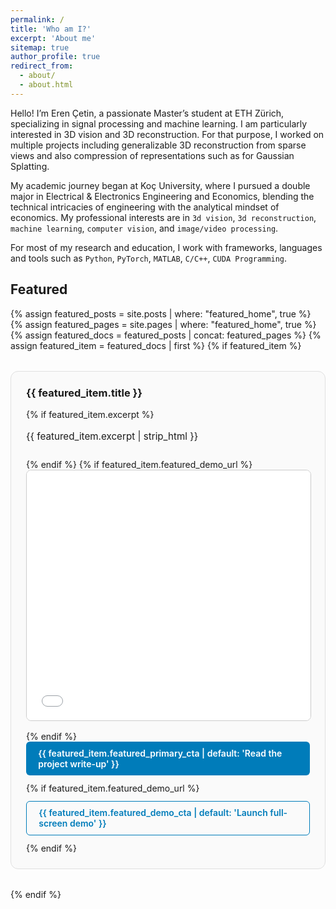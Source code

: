 ```yaml
---
permalink: /
title: 'Who am I?'
excerpt: 'About me'
sitemap: true
author_profile: true
redirect_from:
  - about/
  - about.html
---
```


Hello! I’m Eren Çetin, a passionate Master’s student at ETH Zürich, specializing
in signal processing and machine learning. I am particularly interested in 3D
vision and 3D reconstruction. For that purpose, I worked on multiple projects
including generalizable 3D reconstruction from sparse views and also compression
of representations such as for Gaussian Splatting.

My academic journey began at Koç University, where I pursued a double major in
Electrical & Electronics Engineering and Economics, blending the technical
intricacies of engineering with the analytical mindset of economics. My
professional interests are in `3d vision`, `3d reconstruction`,
`machine learning`, `computer vision`, and `image/video processing`.

For most of my research and education, I work with frameworks, languages and
tools such as `Python`, `PyTorch`, `MATLAB`, `C/C++`, `CUDA Programming`.

## Featured

{% assign featured_posts = site.posts | where: "featured_home", true %}
{% assign featured_pages = site.pages | where: "featured_home", true %}
{% assign featured_docs = featured_posts | concat: featured_pages %}
{% assign featured_item = featured_docs | first %}
{% if featured_item %}
<div class="featured-project" style="margin: 2rem 0; padding: 1.5rem; border: 1px solid #e0e0e0; border-radius: 12px; background: #fafafa;">
  <h3 style="margin-top: 0;">
    <a href="{{ featured_item.url | relative_url }}" style="text-decoration: none; color: inherit;">
      {{ featured_item.title }}
    </a>
  </h3>
  {% if featured_item.excerpt %}
  <p style="margin-bottom: 1.5rem; font-size: 0.95rem; line-height: 1.6;">
    {{ featured_item.excerpt | strip_html }}
  </p>
  {% endif %}
  {% if featured_item.featured_demo_url %}
  <div class="featured-demo" style="margin-bottom: 1rem;">
    <iframe
      src="{{ featured_item.featured_demo_url | relative_url }}"
      width="100%"
      height="400"
      style="border: 1px solid #ccc; border-radius: 8px;"
      loading="lazy"
      frameborder="0">
      Your browser does not support iframes.
      <a href="{{ featured_item.featured_demo_url | relative_url }}" target="_blank">Open demo in new window</a>
    </iframe>
  </div>
  {% endif %}
  <div style="display: flex; gap: 0.75rem; flex-wrap: wrap;">
    <a href="{{ featured_item.url | relative_url }}" style="display: inline-block; padding: 0.6rem 1.2rem; background-color: #007cba; color: #fff; border-radius: 6px; text-decoration: none; font-weight: 600;">{{ featured_item.featured_primary_cta | default: 'Read the project write-up' }}</a>
    {% if featured_item.featured_demo_url %}
    <a href="{{ featured_item.featured_demo_url | relative_url }}" target="_blank" style="display: inline-block; padding: 0.6rem 1.2rem; border: 1px solid #007cba; color: #007cba; border-radius: 6px; text-decoration: none; font-weight: 600;">{{ featured_item.featured_demo_cta | default: 'Launch full-screen demo' }}</a>
    {% endif %}
  </div>
</div>
{% endif %}

<!--
Create content & metadata
------
For site content, there is one markdown file for each type of content, which are stored in directories like _publications, _talks, _posts, _teaching, or _pages. For example, each talk is a markdown file in the [_talks directory](https://github.com/academicpages/academicpages.github.io/tree/master/_talks). At the top of each markdown file is structured data in YAML about the talk, which the theme will parse to do lots of cool stuff. The same structured data about a talk is used to generate the list of talks on the [Talks page](https://academicpages.github.io/talks), each [individual page](https://academicpages.github.io/talks/2012-03-01-talk-1) for specific talks, the talks section for the [CV page](https://academicpages.github.io/cv), and the [map of places you've given a talk](https://academicpages.github.io/talkmap.html) (if you run this [python file](https://github.com/academicpages/academicpages.github.io/blob/master/talkmap.py) or [Jupyter notebook](https://github.com/academicpages/academicpages.github.io/blob/master/talkmap.ipynb), which creates the HTML for the map based on the contents of the _talks directory).

**Markdown generator**

I have also created [a set of Jupyter notebooks](https://github.com/academicpages/academicpages.github.io/tree/master/markdown_generator
) that converts a CSV containing structured data about talks or presentations into individual markdown files that will be properly formatted for the academicpages template. The sample CSVs in that directory are the ones I used to create my own personal website at stuartgeiger.com. My usual workflow is that I keep a spreadsheet of my publications and talks, then run the code in these notebooks to generate the markdown files, then commit and push them to the GitHub repository.
-->
